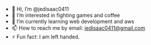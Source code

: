 - 👋 Hi, I’m @jedisaac0411
- 👀 I’m interested in fighting games and coffee
- 🌱 I’m currently learning web development and aws
- 📫 How to reach me by email: jedisaac0411@gmail.com
- ⚡ Fun fact: I am left handed.

<!---
jedisaac0411/jedisaac0411 is a ✨ special ✨ repository because its `README.md` (this file) appears on your GitHub profile.
You can click the Preview link to take a look at your changes.
--->
